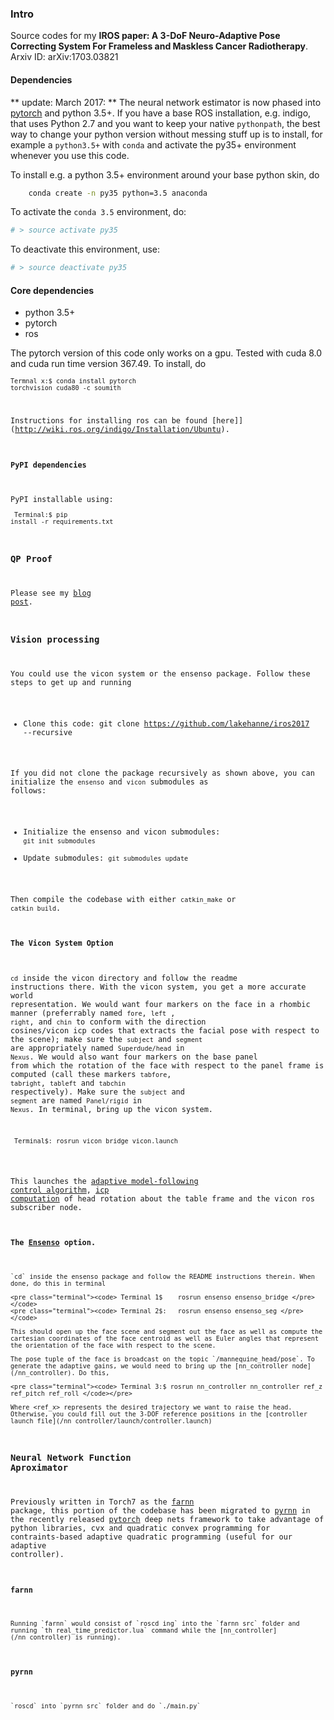 ### Intro

Source codes for my **IROS paper: A 3-DoF Neuro-Adaptive Pose Correcting System For Frameless and Maskless Cancer Radiotherapy**.  Arxiv ID: arXiv:1703.03821

#### Dependencies

** update: March 2017: ** The neural network estimator is now phased into [pytorch](pytorch.org) and python 3.5+. If you have a base ROS installation, e.g. indigo, that uses
 Python 2.7 and you want to keep your native `pythonpath`, the best way to change your python version  without messing stuff up is to install, for example a `python3.5+` with `conda` and activate the py35+ environment whenever you use this code.

To install e.g. a python 3.5+ environment around your base python skin, do

```bash
	conda create -n py35 python=3.5 anaconda
```

To activate the `conda 3.5`  environment, do:

```bash
# > source activate py35
```

To deactivate this environment, use:

```bash
# > source deactivate py35
```

#### Core dependencies
- python 3.5+
- pytorch
- ros
	
The pytorch version of this code only works on a gpu. Tested with cuda 8.0 and cuda run time version 367.49. 
To install, do		
	<code><pre class="terminal"><code>Termnal x:$ conda install pytorch torchvision cuda80 -c soumith </code></pre>

Instructions for installing ros can be found [here]](http://wiki.ros.org/indigo/Installation/Ubuntu).

#### PyPI dependencies 

PyPI installable using:
	<pre class="terminal"><code> Terminal:$	pip install -r requirements.txt </code></pre>

### QP Proof

Please see my [blog post](http://lakehanne.github.io/QP-Layer-MRAS).

### Vision processing

You could use the vicon system or the ensenso package. Follow these steps to get up and running

* Clone this code: git clone https://github.com/lakehanne/iros2017 --recursive

If you did not clone the package recursively as shown above, you can initialize the `ensenso` and `vicon` submodules as follows:

* Initialize the ensenso and vicon submodules: `git init submodules`
* Update submodules: `git submodules update`

Then compile the codebase with either `catkin_make` or `catkin build`.

#### The Vicon System Option
 `cd` inside the vicon directory and follow the readme instructions there. With the vicon system, you get a more accurate world representation. We would want four markers on the face in a rhombic manner (preferrably named `fore`, `left` , `right`, and `chin` to conform with the direction cosines/vicon icp codes that extracts the facial pose with respect to the scene); make sure the `subject` and `segment` are appropriately named `Superdude/head` in `Nexus`. We would also want four markers on the base panel from which the rotation of the face with respect to the panel frame is computed (call these markers `tabfore`, `tabright`, `tableft` and `tabchin` respectively). Make sure the `subject` and `segment` are named `Panel/rigid` in `Nexus`. In terminal, bring up the vicon system.
	
<pre class="terminal"><code> Terminal$:	rosrun vicon_bridge vicon.launch</pre></code>

This launches the [adaptive model-following control algorithm](/nn_controller), [icp computation](/vicon_icp/src/vicon_icp.cpp) of head rotation about the table frame and the vicon ros subscriber node.
		
#### The [Ensenso](https://github.com/lakehanne/ensenso) option.

	`cd` inside the ensenso package and follow the README instructions therein. When done, do this in terminal

	<pre class="terminal"><code> Terminal 1$	rosrun ensenso ensenso_bridge </pre></code>
	<pre class="terminal"><code> Terminal 2$:	rosrun ensenso ensenso_seg </pre></code>
	
	This should open up the face scene and segment out the face as well as compute the cartesian coordinates of the face centroid as well as Euler angles that represent the orientation of the face with respect to the scene.

	The pose tuple of the face is broadcast on the topic `/mannequine_head/pose`. To generate the adaptive gains, we would need to bring up the [nn_controller node](/nn_controller). Do this,

	<pre class="terminal"><code> Terminal 3:$ rosrun nn_controller nn_controller ref_z  ref_pitch ref_roll </code></pre>

	Where <ref_x> represents the desired trajectory we want to raise the head. Otherwise, you could fill out the 3-DOF reference positions in the [controller launch file](/nn_controller/launch/controller.launch)

### Neural Network Function Aproximator

 Previously written in Torch7 as the [farnn](/farnn) package, this portion of the codebase has been migrated to [pyrnn](/pyrnn) in the recently released [pytorch](pytorch) deep nets framework to take advantage of python libraries, cvx and quadratic convex programming for contraints-based adaptive quadratic programming (useful for our adaptive controller).

 #### farnn
	
	Running `farnn` would consist of `roscd ing` into the `farnn src` folder and running `th real_time_predictor.lua` command while the [nn_controller](/nn_controller) is running).

 #### pyrnn

	`roscd` into `pyrnn src` folder and do `./main.py`


